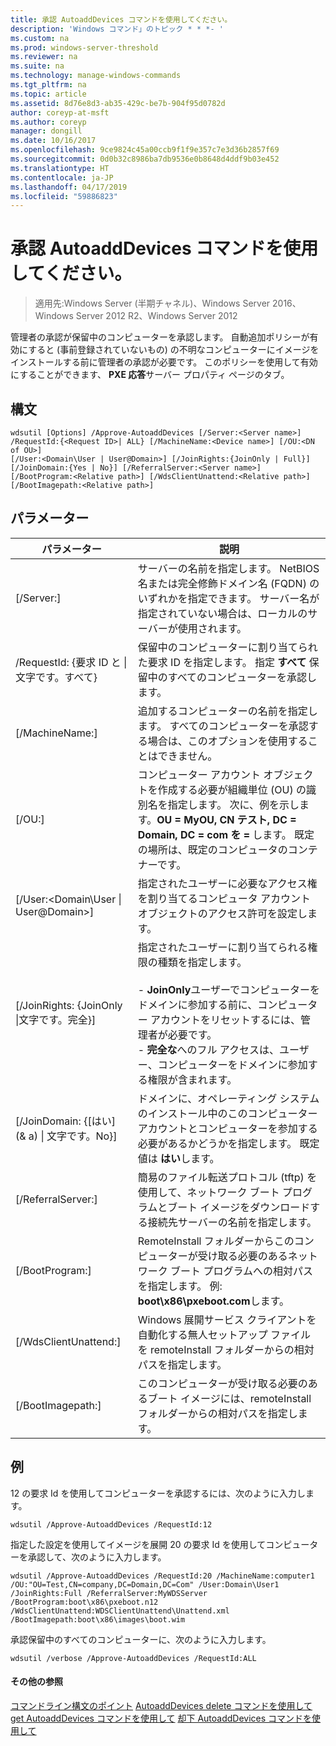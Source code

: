 ```yaml
---
title: 承認 AutoaddDevices コマンドを使用してください。
description: 'Windows コマンド」のトピック * * *- '
ms.custom: na
ms.prod: windows-server-threshold
ms.reviewer: na
ms.suite: na
ms.technology: manage-windows-commands
ms.tgt_pltfrm: na
ms.topic: article
ms.assetid: 8d76e8d3-ab35-429c-be7b-904f95d0782d
author: coreyp-at-msft
ms.author: coreyp
manager: dongill
ms.date: 10/16/2017
ms.openlocfilehash: 9ce9824c45a00ccb9f1f9e357c7e3d36b2857f69
ms.sourcegitcommit: 0d0b32c8986ba7db9536e0b8648d4ddf9b03e452
ms.translationtype: HT
ms.contentlocale: ja-JP
ms.lasthandoff: 04/17/2019
ms.locfileid: "59886823"
---
```

# <a name="using-the-approve-autoadddevices-command"></a>承認 AutoaddDevices コマンドを使用してください。

>適用先:Windows Server (半期チャネル)、Windows Server 2016、Windows Server 2012 R2、Windows Server 2012

管理者の承認が保留中のコンピューターを承認します。 自動追加ポリシーが有効にすると (事前登録されていないもの) の不明なコンピューターにイメージをインストールする前に管理者の承認が必要です。 このポリシーを使用して有効にすることができます、 **PXE 応答**サーバー プロパティ ページのタブ。
## <a name="syntax"></a>構文
```
wdsutil [Options] /Approve-AutoaddDevices [/Server:<Server name>] /RequestId:{<Request ID>| ALL} [/MachineName:<Device name>] [/OU:<DN of OU>] 
[/User:<Domain\User | User@Domain>] [/JoinRights:{JoinOnly | Full}] [/JoinDomain:{Yes | No}] [/ReferralServer:<Server name>] [/BootProgram:<Relative path>] [/WdsClientUnattend:<Relative path>] [/BootImagepath:<Relative path>]
```
## <a name="parameters"></a>パラメーター
|パラメーター|説明|
|-------|--------|
|[/Server:<Server name>]|サーバーの名前を指定します。 NetBIOS 名または完全修飾ドメイン名 (FQDN) のいずれかを指定できます。 サーバー名が指定されていない場合は、ローカルのサーバーが使用されます。|
|/RequestId: {要求 ID と &#124; 文字です。すべて}|保留中のコンピューターに割り当てられた要求 ID を指定します。 指定 **すべて** 保留中のすべてのコンピューターを承認します。|
|[/MachineName:<Device name>]|追加するコンピューターの名前を指定します。 すべてのコンピューターを承認する場合は、このオプションを使用することはできません。|
|[/OU:<DN of OU>]|コンピューター アカウント オブジェクトを作成する必要が組織単位 (OU) の識別名を指定します。 次に、例を示します。**OU = MyOU, CN テスト, DC = Domain, DC = com を =** します。 既定の場所は、既定のコンピュータのコンテナーです。|
|[/User:<Domain\User &#124; User@Domain>]|指定されたユーザーに必要なアクセス権を割り当てるコンピュータ アカウント オブジェクトのアクセス許可を設定します。|
|[/JoinRights: {JoinOnly &#124;文字です。完全}]|指定されたユーザーに割り当てられる権限の種類を指定します。<br /><br />-   **JoinOnly**ユーザーでコンピューターをドメインに参加する前に、コンピューター アカウントをリセットするには、管理者が必要です。<br />-   **完全な**へのフル アクセスは、ユーザー、コンピューターをドメインに参加する権限が含まれます。|
|[/JoinDomain: {[はい] (& a) &#124; 文字です。No}]|ドメインに、オペレーティング システムのインストール中のこのコンピューター アカウントとコンピューターを参加する必要があるかどうかを指定します。 既定値は **はい**します。|
|[/ReferralServer:<Server name>]|簡易のファイル転送プロトコル (tftp) を使用して、ネットワーク ブート プログラムとブート イメージをダウンロードする接続先サーバーの名前を指定します。|
|[/BootProgram:<Relative path>]|RemoteInstall フォルダーからこのコンピューターが受け取る必要のあるネットワーク ブート プログラムへの相対パスを指定します。 例: **boot\x86\pxeboot.com**します。|
|[/WdsClientUnattend:<Relative path>]|Windows 展開サービス クライアントを自動化する無人セットアップ ファイルを remoteInstall フォルダーからの相対パスを指定します。|
|[/BootImagepath:<Relative path>]|このコンピューターが受け取る必要のあるブート イメージには、remoteInstall フォルダーからの相対パスを指定します。|
## <a name="BKMK_examples"></a>例
12 の要求 Id を使用してコンピューターを承認するには、次のように入力します。
```
wdsutil /Approve-AutoaddDevices /RequestId:12
```
指定した設定を使用してイメージを展開 20 の要求 Id を使用してコンピューターを承認して、次のように入力します。
```
wdsutil /Approve-AutoaddDevices /RequestId:20 /MachineName:computer1 /OU:"OU=Test,CN=company,DC=Domain,DC=Com" /User:Domain\User1 
/JoinRights:Full /ReferralServer:MyWDSServer /BootProgram:boot\x86\pxeboot.n12 /WdsClientUnattend:WDSClientUnattend\Unattend.xml /BootImagepath:boot\x86\images\boot.wim
```
承認保留中のすべてのコンピューターに、次のように入力します。
```
wdsutil /verbose /Approve-AutoaddDevices /RequestId:ALL
```
#### <a name="additional-references"></a>その他の参照
[コマンドライン構文のポイント](command-line-syntax-key.md)
[AutoaddDevices delete コマンドを使用して](using-the-delete-autoadddevices-command.md)
[get AutoaddDevices コマンドを使用して](using-the-get-autoadddevices-command.md)
 [却下 AutoaddDevices コマンドを使用して](using-the-reject-autoadddevices-command.md)
